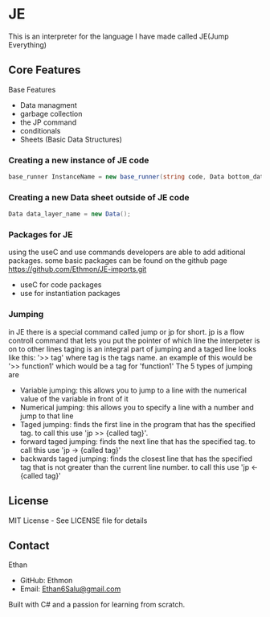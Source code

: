 # JE

This is an interpreter for the language I have made called JE(Jump Everything)


## Core Features

Base Features
- Data managment
- garbage collection
- the JP command
- conditionals
- Sheets (Basic Data Structures)


### Creating a new instance of JE code
```csharp
base_runner InstanceName = new base_runner(string code, Data bottom_data_layer, string local_path);
```


### Creating a new Data sheet outside of JE code
```csharp
Data data_layer_name = new Data();
```


### Packages for JE
using the useC and use commands developers are able to add aditional packages.
some basic packages can be found on the github page https://github.com/Ethmon/JE-imports.git
- useC for code packages
- use for instantiation packages

### Jumping
in JE there is a special command called jump or jp for short.  jp is a flow controll command that lets you put the pointer of which line the interpeter is on to other lines
taging is an integral part of jumping and a taged line looks like this: '>> tag' where tag is the tags name.
an example of this would be '>> function1' which would be a tag for 'function1'
The 5 types of jumping are
- Variable jumping: this allows you to jump to a line with the numerical value of the variable in front of it
- Numerical jumping: this allows you to specify a line with a number and jump to that line
- Taged jumping: finds the first line in the program that has the specified tag. to call this use 'jp >> {called tag}'.
- forward taged jumping: finds the next line that has the specified tag. to call this use 'jp -> {called tag}'
- backwards taged jumping: finds the closest line that has the specified tag that is not greater than the current line number. to call this use 'jp <- {called tag}'

## License
MIT License - See LICENSE file for details

## Contact
Ethan
- GitHub: Ethmon
- Email: Ethan6Salu@gmail.com


Built with C# and a passion for learning from scratch.
